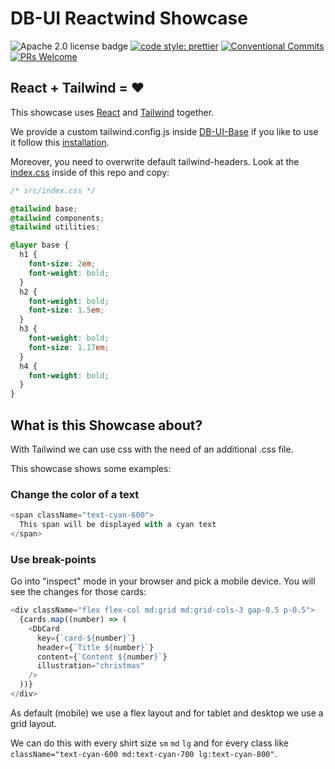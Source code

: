# DB-UI Reactwind Showcase

![Apache 2.0 license badge](https://img.shields.io/badge/License-Apache_2.0-blue.svg)
[![code style: prettier](https://img.shields.io/badge/code_style-prettier-ff69b4.svg?style=flat-square)](https://github.com/prettier/prettier)
[![Conventional Commits](https://img.shields.io/badge/Conventional%20Commits-1.0.0-yellow.svg)](https://conventionalcommits.org)
[![PRs Welcome](https://img.shields.io/badge/PRs-welcome-brightgreen.svg?style=flat-square)](https://makeapullrequest.com)

## React + Tailwind = ❤

This showcase uses [React](https://reactjs.org/) and [Tailwind](https://tailwindcss.com/) together.

We provide a custom tailwind.config.js inside [DB-UI-Base](https://github.com/db-ui/base) if you like to use it follow this [installation](https://github.com/db-ui/base#tailwind).

Moreover, you need to overwrite default tailwind-headers. Look at the [index.css](https://github.com/db-ui/elements/blob/main/showcase/reactwind-showcase/src/index.css) inside of this repo and copy:

```css
/* src/index.css */

@tailwind base;
@tailwind components;
@tailwind utilities;

@layer base {
  h1 {
    font-size: 2em;
    font-weight: bold;
  }
  h2 {
    font-weight: bold;
    font-size: 1.5em;
  }
  h3 {
    font-weight: bold;
    font-size: 1.17em;
  }
  h4 {
    font-weight: bold;
  }
}
```

## What is this Showcase about?

With Tailwind we can use css with the need of an additional .css file.

This showcase shows some examples:

### Change the color of a text

```typescript
<span className="text-cyan-600">
  This span will be displayed with a cyan text
</span>
```

### Use break-points

Go into "inspect" mode in your browser and pick a mobile device. You will see the changes for those cards:

```typescript
<div className="flex flex-col md:grid md:grid-cols-3 gap-0.5 p-0.5">
  {cards.map((number) => (
    <DbCard
      key={`card-${number}`}
      header={`Title ${number}`}
      content={`Content ${number}`}
      illustration="christmas"
    />
  ))}
</div>
```

As default (mobile) we use a flex layout and for tablet and desktop we use a grid layout.

We can do this with every shirt size `sm` `md` `lg` and for every class like `className="text-cyan-600 md:text-cyan-700 lg:text-cyan-800"`.


